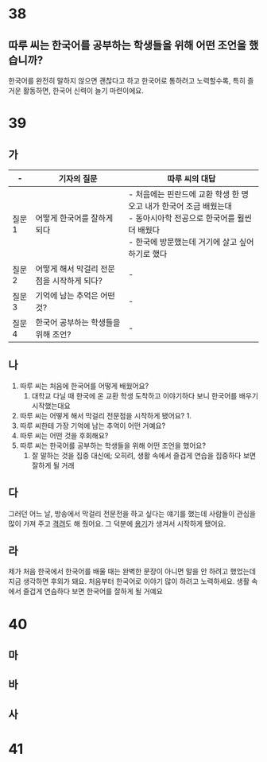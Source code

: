 # 38
## 따루 씨는 한국어를 공부하는 학생들을 위해 어떤 조언을 했습니까?
한국어를 완전히 말하지 않으면 괜찮다고 하고 한국어로 통하려고 노력할수록, 특히 즐거운 활동하면, 한국어 신력이 늘기 마련이에요.
# 39
## 가
| -    | 기자의 질문                   | 따루 씨의 대답                                                                                             |
| ---- | ------------------------ | ---------------------------------------------------------------------------------------------------- |
| 질문 1 | 어떻게 한국어를 잘하게 되다          | - 처음에는 핀란드에 교환 학생 한 명 오고 내가 한국어 조금 배웠는대<br>- 동아시아학 전공으로 한국어를 훨씬 더 배웠다<br>- 한국에 방문했는데 거기에 살고 싶어하기로 했다 |
| 질문 2 | 어떻게 해서 막걸리 전문점을 시작하게 되다? | -                                                                                                    |
| 질문 3 | 기억에 남는 추억은 어떤 것?         | -                                                                                                    |
| 질문 4 | 한국어 공부하는 학생들을 위해 조언?     | -                                                                                                    |
## 나
1. 따루 씨는 처음에 한국어를 어떻게 배웠어요? 
	1. 대학교 다닐 때 한국에 온 교환 학생 도착하고 이야기하다 보니 한국어를 배우기 시작했는대요
2. 따루 씨는 어떻게 해서 막걸리 전문점을 시작하게 됐어요?
	1. 
3. 따루 씨한테 가장 기억에 남는 추억이 어떤 거예요?
4. 따루 씨는 어떤 것을 후회해요?
5. 따루 씨는 한국어를 공부하는 학생들을 위해 어떤 조언을 했어요?
	1. 잘 말하는 것을 집중 대신에; 오히려, 생활 속에서 즐겁게 연습을 집중하다 보면 잘하게 될 거래
## 다
그러던 어느 날, 방송에서 막걸리 전문전을 하고 싶다는 얘기를 했는데 사람들이 관심을 많이 가져 주고 <u>격려</u>도 해 줬어요. 그 덕분에 <u>용기</u>가 생겨서 시작하게 됐어요.
## 라
제가 처음 한국에서 한국어를 배울 때는 완벽한 문장이 아니면 말을 안 하려고 했었는데 지금 생각하면 후외가 돼요. 처음부터 한국어로 이야기 많이 하려고 노력하세요. 생활 속에서 즐겁게 연슴하다 보면 한국어를 잘하게 될 거예요
# 40
## 마
## 바
## 사
# 41
